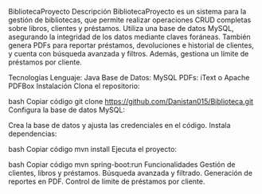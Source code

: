 BibliotecaProyecto
Descripción
BibliotecaProyecto es un sistema para la gestión de bibliotecas, que permite realizar operaciones CRUD completas sobre libros, clientes y préstamos. 
Utiliza una base de datos MySQL, asegurando la integridad de los datos mediante claves foráneas. También genera PDFs para reportar préstamos, devoluciones e historial de clientes, y cuenta con búsqueda avanzada y filtros. Además, gestiona un límite de préstamos por cliente.

Tecnologías
Lenguaje: Java
Base de Datos: MySQL
PDFs: iText o Apache PDFBox
Instalación
Clona el repositorio:

bash
Copiar código
git clone https://github.com/Danistan015/Biblioteca.git
Configura la base de datos MySQL:

Crea la base de datos y ajusta las credenciales en el código.
Instala dependencias:

bash
Copiar código
mvn install
Ejecuta el proyecto:

bash
Copiar código
mvn spring-boot:run
Funcionalidades
Gestión de clientes, libros y préstamos.
Búsqueda avanzada y filtrado.
Generación de reportes en PDF.
Control de límite de préstamos por cliente.
